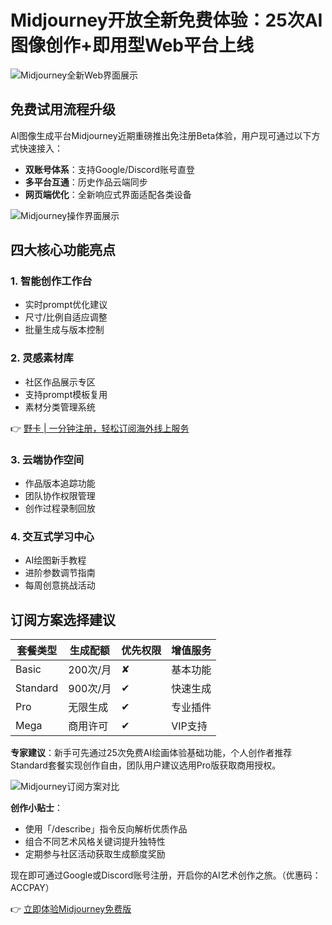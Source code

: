 # Midjourney开放全新免费体验：25次AI图像创作+即用型Web平台上线

![Midjourney全新Web界面展示](https://today-obs.line-scdn.net/0h4ytSjkYSa1ZJKnv5KJ8UAXF8Zyd6THFfa0pzZzgrNDVmBikJcx44NW0vM3o3EisFaUstMGV-NDRiGn8BfA/w644)

## 免费试用流程升级
AI图像生成平台Midjourney近期重磅推出免注册Beta体验，用户现可通过以下方式快速接入：
- **双账号体系**：支持Google/Discord账号直登
- **多平台互通**：历史作品云端同步
- **网页端优化**：全新响应式界面适配各类设备

![Midjourney操作界面展示](https://today-obs.line-scdn.net/0hU7LZtbnvChhxIxq3EJZ1T0l1BmlCRRARU0VNf1IhVStcD0xGSEJZe1IgVTQMEUgeURFMLFwmBihVRB1HTg/w644)

## 四大核心功能亮点
### 1. 智能创作工作台
- 实时prompt优化建议
- 尺寸/比例自适应调整
- 批量生成与版本控制

### 2. 灵感素材库
- 社区作品展示专区
- 支持prompt模板复用
- 素材分类管理系统

👉 [野卡 | 一分钟注册，轻松订阅海外线上服务](https://bbtdd.com/yeka)

### 3. 云端协作空间
- 作品版本追踪功能
- 团队协作权限管理
- 创作过程录制回放

### 4. 交互式学习中心
- AI绘图新手教程
- 进阶参数调节指南
- 每周创意挑战活动

## 订阅方案选择建议
| 套餐类型 | 生成配额 | 优先权限 | 增值服务 |
|----------|----------|----------|----------|
| Basic    | 200次/月 | ✘        | 基本功能  |
| Standard | 900次/月 | ✔        | 快速生成  |
| Pro      | 无限生成 | ✔        | 专业插件  |
| Mega     | 商用许可 | ✔        | VIP支持  |

**专家建议**：新手可先通过25次免费AI绘画体验基础功能，个人创作者推荐Standard套餐实现创作自由，团队用户建议选用Pro版获取商用授权。

![Midjourney订阅方案对比](https://today-obs.line-scdn.net/0hfwcv9XEYOVheDyn3P7pGD2ZZNSltaSNRfD4mbHIMNG16I3cGNW5qO3MOZXQjb38GfjtyaSlabz9yPngNMg/w644)

**创作小贴士**：
- 使用「/describe」指令反向解析优质作品
- 组合不同艺术风格关键词提升独特性
- 定期参与社区活动获取生成额度奖励

现在即可通过Google或Discord账号注册，开启你的AI艺术创作之旅。（优惠码：ACCPAY）

👉 [立即体验Midjourney免费版](https://bbtdd.com/yeka)